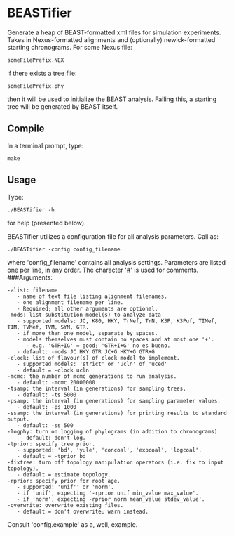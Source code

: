 BEASTifier
====================
Generate a heap of BEAST-formatted xml files for simulation experiments. Takes in Nexus-formatted alignments and (optionally) newick-formatted starting chronograms. For some Nexus file:

	someFilePrefix.NEX
if there exists a tree file:

	someFilePrefix.phy
then it will be used to initialize the BEAST analysis. Failing this, a starting tree will be generated by BEAST itself.

Compile
---------------

In a  terminal prompt, type:

	make
Usage
---------------

Type:

	./BEASTifier -h

for help (presented below).

BEASTifier utilizes a configuration file for all analysis parameters. Call as:

	./BEASTifier -config config_filename

where 'config_filename' contains all analysis settings. Parameters are listed one per line, in any order. The character '#' is used for comments.
###Arguments:

	-alist: filename
	   - name of text file listing alignment filenames.
	   - one alignment filename per line.
	   - Required; all other arguments are optional.
	-mods: list substitution model(s) to analyze data
	   - supported models: JC, K80, HKY, TrNef, TrN, K3P, K3Puf, TIMef, TIM, TVMef, TVM, SYM, GTR.
	   - if more than one model, separate by spaces.
	   - models themselves must contain no spaces and at most one '+'.
	      - e.g. 'GTR+IG' = good; 'GTR+I+G' no es bueno.
	   - default: -mods JC HKY GTR JC+G HKY+G GTR+G
	-clock: list of flavour(s) of clock model to implement.
	   - supported models: 'strict' or 'ucln' of 'uced'
	   - default = -clock ucln
	-mcmc: the number of mcmc generations to run analysis.
	   - default: -mcmc 20000000
	-tsamp: the interval (in generations) for sampling trees.
	   - default: -ts 5000
	-psamp: the interval (in generations) for sampling parameter values.
	   - default: -ps 1000
	-ssamp: the interval (in generations) for printing results to standard output.
	   - default: -ss 500
	-logphy: turn on logging of phylograms (in addition to chronograms).
	   -  default: don't log.
	-tprior: specify tree prior.
	   - supported: 'bd', 'yule', 'concoal', 'expcoal', 'logcoal'.
	   - default = -tprior bd
	-fixtree: turn off topology manipulation operators (i.e. fix to input topology).
	   - default = estimate topology.
	-rprior: specify prior for root age.
	   - supported: 'unif'' or 'norm'.
	   - if 'unif', expecting '-rprior unif min_value max_value'.
	   - if 'norm', expecting -rprior norm mean_value stdev_value'.
	-overwrite: overwrite existing files.
	   - default = don't overwrite; warn instead.

Consult 'config.example' as a, well, example.